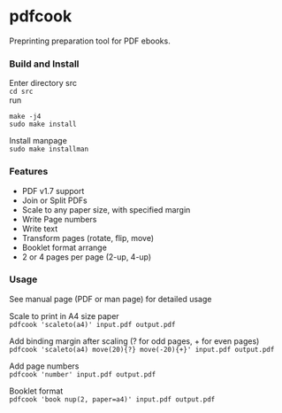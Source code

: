 # pdfcook
Preprinting preparation tool for PDF ebooks.  

### Build and Install
Enter directory src  
`cd src`  
run  
```
make -j4  
sudo make install  
```
Install manpage  
`sudo make installman`  


### Features
* PDF v1.7 support  
* Join or Split PDFs  
* Scale to any paper size, with specified margin  
* Write Page numbers  
* Write text  
* Transform pages (rotate, flip, move)  
* Booklet format arrange  
* 2 or 4 pages per page (2-up, 4-up)  

### Usage
See manual page (PDF or man page) for detailed usage  

Scale to print in A4 size paper  
`pdfcook 'scaleto(a4)' input.pdf output.pdf`  

Add binding margin after scaling (? for odd pages, + for even pages)  
`pdfcook 'scaleto(a4) move(20){?} move(-20){+}' input.pdf output.pdf`  

Add page numbers  
`pdfcook 'number' input.pdf output.pdf`  

Booklet format  
`pdfcook 'book nup(2, paper=a4)' input.pdf output.pdf`  
